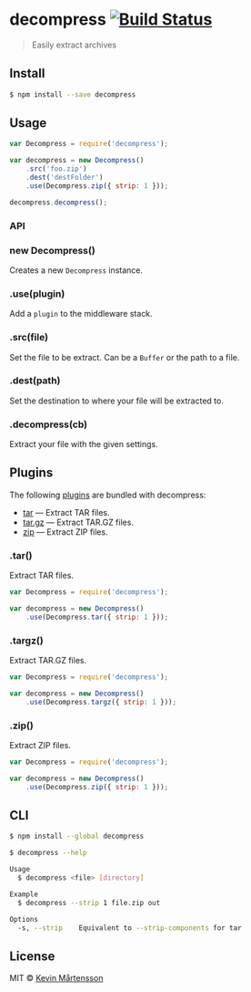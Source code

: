 # decompress [![Build Status](https://travis-ci.org/kevva/decompress.svg?branch=master)](https://travis-ci.org/kevva/decompress)

> Easily extract archives

## Install

```sh
$ npm install --save decompress
```

## Usage

```js
var Decompress = require('decompress');

var decompress = new Decompress()
    .src('foo.zip')
    .dest('destFolder')
    .use(Decompress.zip({ strip: 1 }));

decompress.decompress();
```

### API

### new Decompress()

Creates a new `Decompress` instance.

### .use(plugin)

Add a `plugin` to the middleware stack.

### .src(file)

Set the file to be extract. Can be a `Buffer` or the path to a file.

### .dest(path)

Set the destination to where your file will be extracted to.

### .decompress(cb)

Extract your file with the given settings.

## Plugins

The following [plugins](https://www.npmjs.org/browse/keyword/decompressplugin) are bundled with decompress:

* [tar](#tar) — Extract TAR files.
* [tar.gz](#targz) — Extract TAR.GZ files.
* [zip](#zip) — Extract ZIP files.

### .tar()

Extract TAR files.

```js
var Decompress = require('decompress');

var decompress = new Decompress()
    .use(Decompress.tar({ strip: 1 }));
```

### .targz()

Extract TAR.GZ files.

```js
var Decompress = require('decompress');

var decompress = new Decompress()
    .use(Decompress.targz({ strip: 1 }));
```

### .zip()

Extract ZIP files.

```js
var Decompress = require('decompress');

var decompress = new Decompress()
    .use(Decompress.zip({ strip: 1 }));
```

## CLI

```bash
$ npm install --global decompress
```

```sh
$ decompress --help

Usage
  $ decompress <file> [directory]

Example
  $ decompress --strip 1 file.zip out

Options
  -s, --strip    Equivalent to --strip-components for tar
```

## License

MIT © [Kevin Mårtensson](http://kevinmartensson.com)

